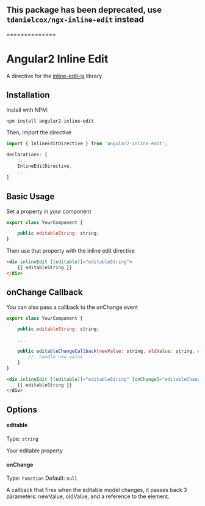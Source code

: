 ## This package has been deprecated, use `tdanielcox/ngx-inline-edit` instead

==============

Angular2 Inline Edit
==============

A directive for the [inline-edit-js](https://github.com/mkay581/inline-edit-js) library

## Installation

Install with NPM:

```bash
npm install angular2-inline-edit
```

Then, import the directive

```js
import { InlineEditDirective } from 'angular2-inline-edit';
```

```js
declarations: [
	...
	InlineEditDirective,
	...
]
```

## Basic Usage

Set a property in your component

```js
export class YourComponent {

    public editableString: string;
}
```

Then use that property with the inline edit directive

```html
<div inlineEdit [(editable)]="editableString">
    {{ editableString }}
</div>
```

## onChange Callback

You can also pass a callback to the onChange event

```js
export class YourComponent {

    public editableString: string;

    ...

    public editableChangeCallback(newValue: string, oldValue: string, elementRef: ElementRef) {
        //  handle new value
    }
}
```

```html
<div inlineEdit [(editable)]="editableString" [onChange]="editableChangeCallback">
    {{ editableString }}
</div>
```

## Options

#### editable
Type: `string`

Your editable property

#### onChange
Type: `Function`
Default: `null`

A callback that fires when the editable model changes, it passes back 3 parameters: newValue, oldValue, and a reference to the element.
